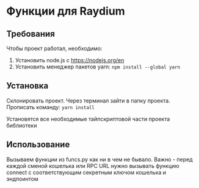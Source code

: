 # Функции для Raydium

## Требования

Чтобы проект работал, необходимо:

1. Установить node.js с https://nodejs.org/en
2. Установить менеджер пакетов yarn:
    `npm install --global yarn`

## Установка

Склонировать проект. Через терминал зайти в папку проекта. Прописать команду:
`yarn install`

Установятся все необходимые тайпскриптовой части проекта библиотеки

## Использование

Вызываем функции из funcs.py как ни в чем не бывало. Важно - перед каждой сменой кошелька или RPC URL нужно вызывать функцию connect с соответствующим секретным ключом кошелька и эндпоинтом 
